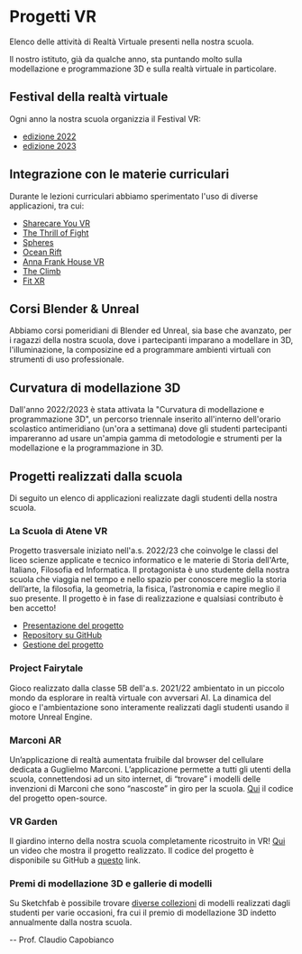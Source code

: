 # Progetti VR

Elenco delle attività di Realtà Virtuale presenti nella nostra scuola.

Il nostro istituto, già da qualche anno, sta puntando molto sulla modellazione e programmazione 3D e sulla realtà virtuale in particolare.

## Festival della realtà virtuale

Ogni anno la nostra scuola organizzia il Festival VR:
- [edizione 2022](https://marconicivitavecchia.github.io/2022-vrfestival-website/)
- [edizione 2023](https://marconicivitavecchia.github.io/2023-vrfestival-website/)

## Integrazione con le materie curriculari
Durante le lezioni curriculari abbiamo sperimentato l'uso di diverse applicazioni, tra cui:
- [Sharecare You VR](https://www.oculus.com/experiences/quest/5090936304309796/)
- [The Thrill of Fight](https://www.oculus.com/experiences/quest/3008315795852749/)
- [Spheres](https://www.oculus.com/experiences/quest/3789736921099233/)
- [Ocean Rift](https://www.oculus.com/experiences/quest/2134272053250863/)
- [Anna Frank House VR](https://annefrankhousevr.com/)
- [The Climb](https://www.oculus.com/experiences/quest/2617233878395214/)
- [Fit XR](https://www.oculus.com/experiences/quest/2327205800645550/)

## Corsi Blender & Unreal
Abbiamo corsi pomeridiani di Blender ed Unreal, sia base che avanzato, per i ragazzi della nostra scuola, dove i partecipanti imparano a modellare in 3D, l'illuminazione, la composizine ed a programmare ambienti virtuali con strumenti di uso professionale.

## Curvatura di modellazione 3D
Dall'anno 2022/2023 è stata attivata la "Curvatura di modellazione e programmazione 3D", un percorso triennale inserito all'interno dell'orario scolastico antimeridiano (un'ora a settimana) dove gli studenti partecipanti impareranno ad usare un'ampia gamma di metodologie e strumenti per la modellazione e la programmazione in 3D.

## Progetti realizzati dalla scuola
Di seguito un elenco di applicazioni realizzate dagli studenti della nostra scuola.

### La Scuola di Atene VR
Progetto trasversale iniziato nell'a.s. 2022/23 che coinvolge le classi del liceo scienze applicate e tecnico informatico e le materie di Storia dell'Arte, Italiano, Filosofia ed Informatica. Il protagonista è uno studente della nostra scuola che viaggia nel tempo e nello spazio per conoscere meglio la storia dell’arte, la filosofia, la geometria, la fisica, l’astronomia e capire meglio il suo presente. Il progetto è in fase di realizzazione e qualsiasi contributo è ben accetto!
- [Presentazione del progetto](https://www.canva.com/design/DAFWuCrnHa0/gwXjm8llStUbSCK6XcVHsg/view)
- [Repository su GitHub](https://github.com/marconicivitavecchia/the-school-of-athens-vr)
- [Gestione del progetto](https://github.com/orgs/marconicivitavecchia/projects/1)

### Project Fairytale

Gioco realizzato dalla classe 5B dell'a.s. 2021/22 ambientato in un piccolo mondo da esplorare in realtà virtuale con avversari AI. La dinamica del gioco e l'ambientazione sono interamente realizzati dagli studenti usando il motore Unreal Engine.

### Marconi AR

Un’applicazione di realtà aumentata fruibile dal browser del cellulare dedicata a Guglielmo Marconi. L’applicazione permette a tutti gli utenti della scuola, connettendosi ad un sito internet, di “trovare” i modelli delle invenzioni di Marconi che sono “nascoste” in giro per la scuola. [Qui](https://github.com/CuriousCI/marconi-ar) il codice del progetto open-source.

### VR Garden

Il giardino interno della nostra scuola completamente ricostruito in VR! [Qui](https://drive.google.com/file/d/1CsIfhmmubFGT0FT8MzE9i3NcL0ogaM3_/view) un video che mostra il progetto realizzato. Il codice del progetto è disponibile su GitHub a [questo](https://github.com/DavideSky/VR-Garden) link.

### Premi di modellazione 3D e gallerie di modelli

Su Sketchfab è possibile trovare [diverse collezioni](https://sketchfab.com/marconicivitavecchia/collections) di modelli realizzati dagli studenti per varie occasioni, fra cui il premio di modellazione 3D indetto annualmente dalla nostra scuola.

-- 
Prof. Claudio Capobianco
